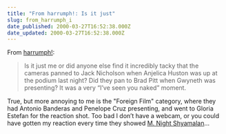 ```yaml
---
title: "From harrumph!: Is it just"
slug: from_harrumph_i
date_published: 2000-03-27T16:52:38.000Z
date_updated: 2000-03-27T16:52:38.000Z
---
```


From [harrumph!](http://www.harrumph.com/):

> Is it just me or did anyone else find it incredibly tacky that the cameras panned to Jack Nicholson when Anjelica Huston was up at the podium last night? Did they pan to Brad Pitt when Gwyneth was presenting? It was a very “I’ve seen you naked” moment.

True, but more annoying to me is the "Foreign Film" category, where they had Antonio Banderas and Penelope Cruz presenting, and went to Gloria Estefan for the reaction shot. Too bad I don’t have a webcam, or you could have gotten my reaction every time they showed [M. Night Shyamalan](http://us.imdb.com/Bio?Shyamalan,+M.+Night)…
